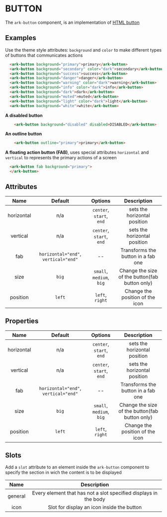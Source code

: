 BUTTON
======

The `ark-button` component, is an implementation of [HTML button](https://developer.mozilla.org/en-US/docs/Web/HTML/Element/button)

## Examples

Use the theme style attributes: ``background`` and  ``color`` to make different types of buttons that communicates actions

``` html
  <ark-button background="primary">primary</ark-button>
  <ark-button background="secondary" color="dark">secondary</ark-button>
  <ark-button background="success">success</ark-button>
  <ark-button background="danger">danger</ark-button>
  <ark-button background="warning" color="dark">warning</ark-button>
  <ark-button background="info" color="dark">info</ark-button>
  <ark-button background="dark">dark</ark-button>
  <ark-button background="muted">muted</ark-button>
  <ark-button background="light" color="dark">light</ark-button>
  <ark-button background="white">white</ark-button>
```
**A disabled button**

``` html
    <ark-button background="disabled" disabled>DISABLED</ark-button>
```
**An outline button**

``` html
    <ark-button outline="primary">primary</ark-button>
```

**A floating action button (FAB)**, uses special attributes ``horizontal`` and ``vertical`` to represents the primary actions of a screen

``` html
  <ark-button fab background="primary">
  </ark-button>
```

Attributes
----------

|    Name    |                 Default                  |            Options             |                  Description                   |
| :--------: | :--------------------------------------: | :----------------------------: | :--------------------------------------------: |
| horizontal |                   n/a                    |  ``center``, ``start``, `end`  |          sets the horizontal position          |
|  vertical  |                   n/a                    |  ``center``, ``start``, `end`  |          sets the horizontal position          |
|    fab     | ``horizontal="end"``, ``vertical="end"`` |               --               |       Transforms the button in a fab one       |
|    size    |                 ``big``                  | ``small``, ``medium``, ``big`` | Change the size of the button(fab button only) |
|  position  |                 ``left``                 |      ``left``, ``right``       |        Change the position of the icon         |


Properties
----------

|    Name    |                 Default                  |            Options             |                  Description                   |
| :--------: | :--------------------------------------: | :----------------------------: | :--------------------------------------------: |
| horizontal |                   n/a                    |  ``center``, ``start``, `end`  |          sets the horizontal position          |
|  vertical  |                   n/a                    |  ``center``, ``start``, `end`  |          sets the horizontal position          |
|    fab     | ``horizontal="end"``, ``vertical="end"`` |               --               |       Transforms the button in a fab one       |
|    size    |                 ``big``                  | ``small``, ``medium``, ``big`` | Change the size of the button(fab button only) |
|  position  |                 ``left``                 |      ``left``, ``right``       |        Change the position of the icon         |


Slots
-----

Add a ``slot`` attribute to an element inside the ``ark-button`` component to specify the section in wich the content is to be displayed

|  Name   |                           Description                            |
| :-----: | :--------------------------------------------------------------: |
| general | Every element that has not a slot specified displays in the body |
|  icon   |            Slot for display an icon inside the button            |
